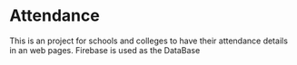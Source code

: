 # Attendance
This is an project for schools and colleges to have their attendance details in an web pages.
Firebase is used as the DataBase
